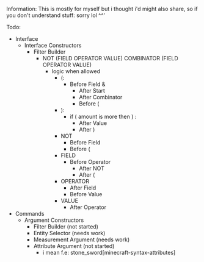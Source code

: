 Information: This is mostly for myself but i thought i'd might also share,
so if you don't understand stuff: sorry lol ^^'

Todo:

- Interface
    - Interface Constructors
        - Filter Builder
            - NOT (FIELD OPERATOR VALUE) COMBINATOR (FIELD OPERATOR VALUE)
                - logic when allowed
                    - (:
                        - Before Field &
                            - After Start
                            - After Combinator
                            - Before (
                    - ):
                        - if ( amount is more then ) :
                            - After Value
                            - After )
                    - NOT
                        - Before Field
                        - Before (
                    - FIELD
                        - Before Operator
                            - After NOT
                            - After (
                    - OPERATOR
                        - After Field
                        - Before Value
                    - VALUE
                        - After Operator
- Commands
    - Argument Constructors
        - Filter Builder (not started)
        - Entity Selector (needs work)
        - Measurement Argument (needs work)
        - Attribute Argument (not started)
            - i mean f.e: stone_sword\[minecraft-syntax-attributes]